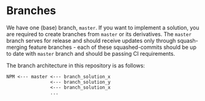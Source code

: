 # Branches

We have one (base) branch, `master`. If you want to implement a solution, you are required to create branches from `master` or its derivatives. The `master` branch serves for release and should receive updates only through squash-merging feature branches - each of these squashed-commits should be up to date with `master` branch and should be passing CI requirements.

The branch architecture in this repository is as follows:

```shell
NPM <--- master <--- branch_solution_x
                <--- branch_solution_y
                <--- branch_solution_x
                ...
```
